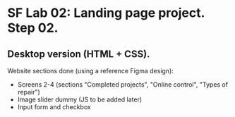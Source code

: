 SF Lab 02: Landing page project. Step 02.
==================================================================
## Desktop version (HTML + CSS).

Website sections done (using a reference Figma design):
- Screens 2-4 (sections "Completed projects", "Online control", "Types of repair")
- Image slider dummy (JS to be added later)
- Input form and checkbox